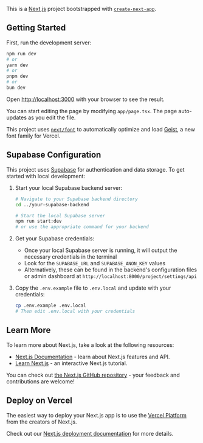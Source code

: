 This is a [Next.js](https://nextjs.org) project bootstrapped with [`create-next-app`](https://nextjs.org/docs/app/api-reference/cli/create-next-app).

## Getting Started

First, run the development server:

```bash
npm run dev
# or
yarn dev
# or
pnpm dev
# or
bun dev
```

Open [http://localhost:3000](http://localhost:3000) with your browser to see the result.

You can start editing the page by modifying `app/page.tsx`. The page auto-updates as you edit the file.

This project uses [`next/font`](https://nextjs.org/docs/app/building-your-application/optimizing/fonts) to automatically optimize and load [Geist](https://vercel.com/font), a new font family for Vercel.

## Supabase Configuration

This project uses [Supabase](https://supabase.com) for authentication and data storage. To get started with local development:

1. Start your local Supabase backend server:

   ```bash
   # Navigate to your Supabase backend directory
   cd ../your-supabase-backend

   # Start the local Supabase server
   npm run start:dev
   # or use the appropriate command for your backend
   ```

2. Get your Supabase credentials:

   - Once your local Supabase server is running, it will output the necessary credentials in the terminal
   - Look for the `SUPABASE_URL` and `SUPABASE_ANON_KEY` values
   - Alternatively, these can be found in the backend's configuration files or admin dashboard at `http://localhost:8000/project/settings/api`

3. Copy the `.env.example` file to `.env.local` and update with your credentials:
   ```bash
   cp .env.example .env.local
   # Then edit .env.local with your credentials
   ```

## Learn More

To learn more about Next.js, take a look at the following resources:

- [Next.js Documentation](https://nextjs.org/docs) - learn about Next.js features and API.
- [Learn Next.js](https://nextjs.org/learn) - an interactive Next.js tutorial.

You can check out [the Next.js GitHub repository](https://github.com/vercel/next.js) - your feedback and contributions are welcome!

## Deploy on Vercel

The easiest way to deploy your Next.js app is to use the [Vercel Platform](https://vercel.com/new?utm_medium=default-template&filter=next.js&utm_source=create-next-app&utm_campaign=create-next-app-readme) from the creators of Next.js.

Check out our [Next.js deployment documentation](https://nextjs.org/docs/app/building-your-application/deploying) for more details.
